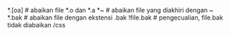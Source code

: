 *.[oa]             # abaikan file *.o dan *.a
*~                 # abaikan file yang diakhiri dengan ~
*.bak              # abaikan file dengan ekstensi .bak
!file.bak          # pengecualian, file.bak tidak diabaikan
/css
